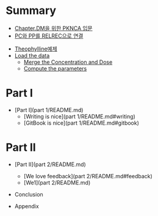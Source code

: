 # Summary

- [Chapter.DM을 위한 PKNCA 입문](Contents/README.md)
- [PC와 PP를 RELREC으로 연결](computing_nca_parameters_for_theophylline/pcc640_pp_b97crelrec_c73c_b85c_c5f0_acb0.md)
* [Theophylline예제](computing_nca_parameters_for_theophylline/README.md)
* [Load the data](load_the_data.md)
   * [Merge the Concentration and Dose](merge_the_concentration_and_dose.md)
   * [Compute the parameters](compute_the_parameters.md)

# Part I
* [Part I](part 1/README.md)
   * [Writing is nice](part 1/README.md#writing)
   * [GitBook is nice](part 1/README.md#gitbook)

# Part II
* [Part II](part 2/README.md)
   * [We love feedback](part 2/README.md#feedback)
   * [We1](part 2/README.md)

* Conclusion
* Appendix

